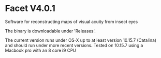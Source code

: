 # Facet V4.0.1
Software for reconstructing maps of visual acuity from insect eyes

The binary is downloadable under 'Releases'.

The current version runs under OS-X up to at least version 10.15.7 (Catalina) and should run under more recent versions. Tested on 10.15.7 using a Macbook pro with an 8 core i9 CPU

